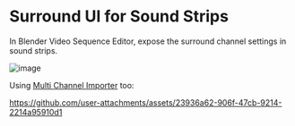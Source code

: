 # Surround UI for Sound Strips 
In Blender Video Sequence Editor, expose the surround channel settings in sound strips.

![image](https://github.com/user-attachments/assets/1309b66c-df78-418d-8dee-7b8d3329a818)

Using [Multi Channel Importer](https://github.com/tin2tin/multi_channel_audio_importer) too:

https://github.com/user-attachments/assets/23936a62-906f-47cb-9214-2214a95910d1




